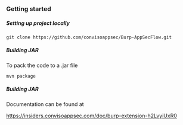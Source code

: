 ### Getting started



##### Setting up project locally

`git clone https://github.com/convisoappsec/Burp-AppSecFlow.git`

##### Building JAR
To pack the code to a .jar file

`mvn package`


##### Building JAR
Documentation can be found at

https://insiders.convisoappsec.com/doc/burp-extension-h2LvyiUxR0
